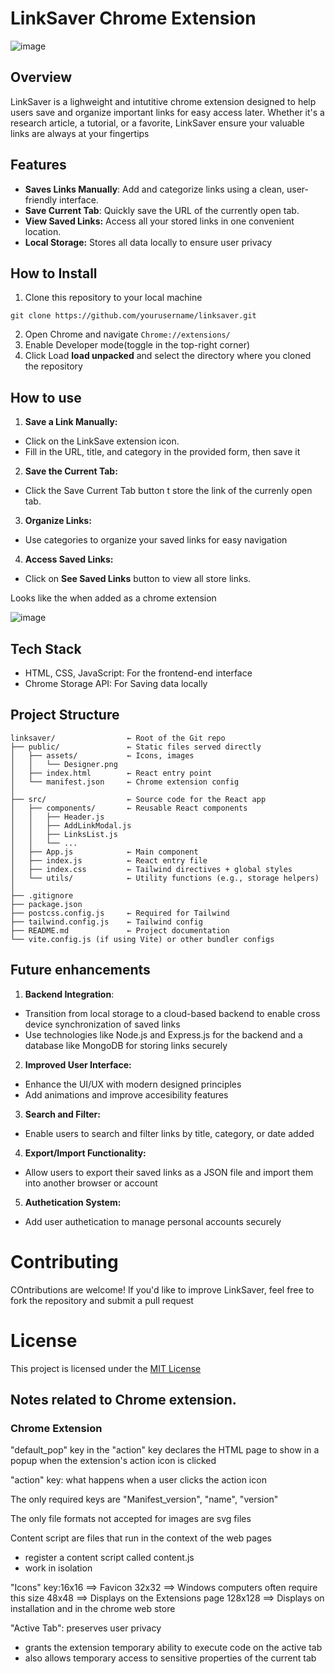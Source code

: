
# LinkSaver Chrome Extension

![image](https://github.com/user-attachments/assets/530579c7-9a12-4e8b-b372-fb700e5426b1)


## Overview

LinkSaver is a lighweight and intutitive chrome extension designed to help users save and organize important links for easy access later. Whether it's a research article, a tutorial, or a favorite, LinkSaver ensure your valuable links are always at your fingertips

## Features
- **Saves Links Manually**: Add and categorize links using a clean, user-friendly interface.
- **Save Current Tab**: Quickly save the URL of the currently open tab.
- **View Saved Links:** Access all your stored links in one convenient location.
- **Local Storage:** Stores all data locally to ensure user privacy

## How to Install
1. Clone this repository to your local machine
```
git clone https://github.com/yourusername/linksaver.git
```
2. Open Chrome and navigate ``Chrome://extensions/``
3. Enable Developer mode(toggle in the top-right corner)
4. Click Load **load unpacked** and select the directory where you cloned the repository

## How to use

1. **Save a Link Manually:**
- Click on the LinkSave extension icon.
- Fill in the URL, title, and category in the provided form, then save it
2. **Save the Current Tab:**
- Click the Save Current Tab button t store the link of the currenly open tab.
3. **Organize Links:**
- Use categories to organize your saved links for easy navigation
4. **Access Saved Links:**
- Click on **See Saved Links** button to view all store links.

Looks like the when added as a chrome extension

![image](https://github.com/user-attachments/assets/b0acb471-2b92-46de-a55c-5ff5c6bd9ec8)


## Tech Stack
- HTML, CSS, JavaScript: For the frontend-end interface
- Chrome Storage API: For Saving data locally

## Project Structure 
```
linksaver/                ← Root of the Git repo
├── public/               ← Static files served directly
│   ├── assets/           ← Icons, images
│   │   └── Designer.png
│   ├── index.html        ← React entry point
│   └── manifest.json     ← Chrome extension config
│
├── src/                  ← Source code for the React app
│   ├── components/       ← Reusable React components
│   │   ├── Header.js
│   │   ├── AddLinkModal.js
│   │   ├── LinksList.js
│   │   └── ...           
│   ├── App.js            ← Main component
│   ├── index.js          ← React entry file
│   ├── index.css         ← Tailwind directives + global styles
│   └── utils/            ← Utility functions (e.g., storage helpers)
│
├── .gitignore
├── package.json
├── postcss.config.js     ← Required for Tailwind
├── tailwind.config.js    ← Tailwind config
├── README.md             ← Project documentation
└── vite.config.js (if using Vite) or other bundler configs

```

## Future enhancements
1. **Backend Integration**:
- Transition from local storage to a cloud-based backend to enable cross device synchronization of saved links
- Use technologies like Node.js and Express.js for the backend and a database like MongoDB for storing links securely
2. **Improved User Interface:**
- Enhance the UI/UX with modern designed principles
- Add animations and improve accesibility features 
3. **Search and Filter:**
- Enable users to search and filter links by title, category, or date added
4. **Export/Import Functionality:**
- Allow users to export their saved links as a JSON file and import them into another browser or account 
5. **Authetication System:**
- Add user authetication to manage personal accounts securely

# Contributing 
COntributions are welcome! If you'd like to improve LinkSaver, feel free to fork the repository and submit a pull request

# License
This project is licensed under the [MIT License]()


## Notes related to Chrome extension.

### Chrome Extension
"default_pop" key in the "action" key declares the HTML page to show in a popup when the extension's action icon is clicked

"action" key: what happens when a user clicks the action icon 

The only required keys are "Manifest_version", "name", "version"

The only file formats not accepted for images are svg files 

Content script are files that run in the context of the web pages 
- register a content script called content.js
- work in isolation

"Icons" key:16x16 ==> Favicon
            32x32 ==> Windows computers often require this size
            48x48 ==> Displays on the Extensions page
            128x128 ==> Displays on installation and in the chrome web store

"Active Tab": preserves user privacy 
- grants the extension temporary ability to execute code on the active tab
- also allows temporary access to sensitive properties of the current tab
